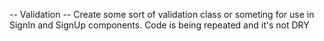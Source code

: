 
-- Validation --
Create some sort of validation class or someting for use in SignIn and SignUp components.
Code is being repeated and it's not DRY